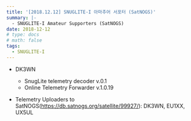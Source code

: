 ```yaml
---
title: '[2018.12.12] SNUGLITE-I 아마추어 서포터 (SatNOGS)'
summary: |- 
  - SNUGLITE-I Amateur Supporters (SatNOGS)
date: 2018-12-12
# type: docs
# math: false
tags:
  - SNUGLITE-I
---
```


<!-------------------------------------------------------------------------------------->

- DK3WN 
   * SnugLite telemetry decoder v.0.1 
   * Online Telemetry Forwarder v.1.0.19  

- Telemetry Uploaders to SatNOGS(https://db.satnogs.org/satellite/99927/): DK3WN, EU1XX, UX5UL  

